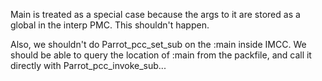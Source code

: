 Main is treated as a special case because the args to it are stored as a
global in the interp PMC. This shouldn't happen.

Also, we shouldn't do Parrot_pcc_set_sub on the :main inside IMCC. We should
be able to query the location of :main from the packfile,
and call it directly with Parrot_pcc_invoke_sub...

